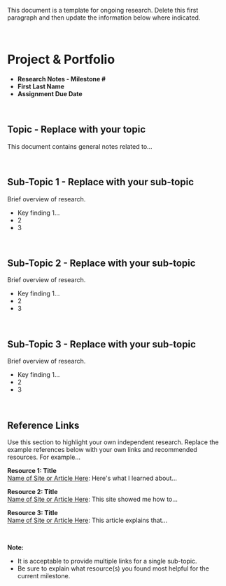 This document is a template for ongoing research. Delete this first paragraph and then update the information below where indicated.

<br>

# Project & Portfolio

- **Research Notes - Milestone #**
- **First Last Name**
- **Assignment Due Date**

<br>

## Topic - Replace with your topic

This document contains general notes related to...

<br>

## Sub-Topic 1 - Replace with your sub-topic

Brief overview of research.

- Key finding 1...
- 2
- 3

<br>

## Sub-Topic 2 - Replace with your sub-topic

Brief overview of research.

- Key finding 1...
- 2
- 3

<br>

## Sub-Topic 3 - Replace with your sub-topic

Brief overview of research.

- Key finding 1...
- 2
- 3

<br>

## Reference Links

Use this section to highlight your own independent research. Replace the example references below with your own links and recommended resources. For example...

**Resource 1: Title**  
[Name of Site or Article Here](https://www.someaddress.com/full/url/): Here's what I learned about...

**Resource 2: Title**  
[Name of Site or Article Here](https://www.someaddress.com/full/url/): This site showed me how to...

**Resource 3: Title**  
[Name of Site or Article Here](https://www.someaddress.com/full/url/): This article explains that...

<br>

**Note:**

- It is acceptable to provide multiple links for a single sub-topic.
- Be sure to explain what resource(s) you found most helpful for the current milestone.
